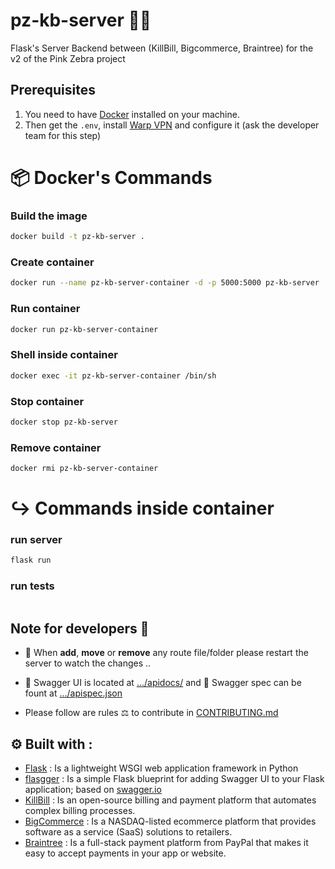 # pz-kb-server 🦓🩷

Flask's Server Backend between (KillBill, Bigcommerce, Braintree) for the v2 of the Pink Zebra project

## Prerequisites

1. You need to have [Docker](https://docs.docker.com/) installed on your machine.
2. Then get the `.env`, install [Warp VPN](https://developers.cloudflare.com/cloudflare-one/connections/connect-devices/warp/download-warp/) and configure it (ask the developer team for this step)

# 📦 Docker's Commands

### Build the image

```bash
docker build -t pz-kb-server .
```

### Create **container**

```bash
docker run --name pz-kb-server-container -d -p 5000:5000 pz-kb-server
```

<!-- Build & Create dev container  -->
<!-- docker build -t pz-kb-server-container . && docker run --name pz-kb-server -d -p 5000:5000 pz-kb-server-container -->

### Run container

```bash
docker run pz-kb-server-container
```

### Shell inside container

```bash
docker exec -it pz-kb-server-container /bin/sh
```

### Stop container

```bash
docker stop pz-kb-server
```

### Remove container

```bash
docker rmi pz-kb-server-container
```

# ↪️ Commands inside container

### run server

```bash
flask run
```

### run tests

```bash

```

<!-- TODO -->

## Note for developers 📝

- 📍 When **add**, **move** or **remove** any route file/folder please restart the server to watch the changes ..

- 📖 Swagger UI is located at [.../apidocs/](http://localhost:5000/apidocs/) and 🧾 Swagger spec can be fount at [.../apispec.json](http://localhost:5000/apispec.json)

- Please follow are rules ⚖️ to contribute in [CONTRIBUTING.md](./CONTRIBUTING.md)

## ⚙️ Built with :

- [Flask](https://flask.palletsprojects.com/en/3.0.x/) : Is a lightweight WSGI web application framework in Python
- [flasgger](https://github.com/flasgger/flasgger) : Is a simple Flask blueprint for adding Swagger UI to your Flask application; based on [swagger.io](https://swagger.io/)
- [KillBill](https://docs.killbill.io/) : Is an open-source billing and payment platform that automates complex billing processes.
- [BigCommerce](https://developer.bigcommerce.com/docs/api) : Is a NASDAQ-listed ecommerce platform that provides software as a service (SaaS) solutions to retailers.
- [Braintree](https://developer.paypal.com/braintree/docs/start/overview/) : Is a full-stack payment platform from PayPal that makes it easy to accept payments in your app or website.
